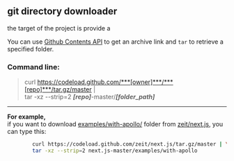 ## git directory downloader
the target of the project is provide a 

You can use [Github Contents API](https://developer.github.com/v3/repos/contents/#get-archive-link) to get an archive link and `tar` to retrieve a specified folder.

### Command line:

> curl https://codeload.github.com/***[owner]***/***[repo]***/tar.gz/master | \
      tar -xz --strip=2 ***[repo]***-master/***[folder_path]***

---
**For example,**   
if you want to download [examples/with-apollo/](https://github.com/zeit/next.js/tree/master/examples/with-apollo) folder from [zeit/next.js](https://github.com/zeit/next.js), you can type this:   

```sh
        curl https://codeload.github.com/zeit/next.js/tar.gz/master | \
        tar -xz --strip=2 next.js-master/examples/with-apollo
```
